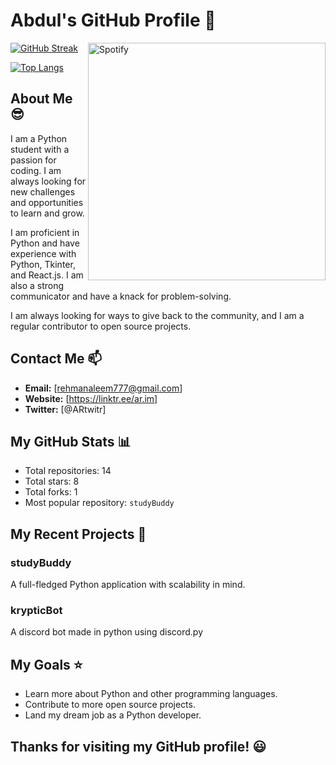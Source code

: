 # Abdul's GitHub Profile :snake:

<div>
    <a href="https://git.io/streak-stats">
        <img src="https://streak-stats.demolab.com?user=git-Abdul&theme=dark&hide_border=true&border_radius=15&date_format=j%20M%5B%20Y%5D" alt="GitHub Streak" />
    </a>
    <a href="https://spotify-github-profile.vercel.app/api/view?uid=7degdtww30he639dah83r7qmr&redirect=true">
        <img src="https://spotify-github-profile.vercel.app/api/view?uid=7degdtww30he639dah83r7qmr&cover_image=true&theme=default" alt="Spotify" align="right" height="380"/>
    </a>
</div>

[![Top Langs](https://github-readme-stats.vercel.app/api/top-langs/?username=git-Abdul&layout=compact&theme=dark&hide_border=true)](https://github.com/git-Abdul)

## About Me 😎

I am a Python student with a passion for coding. I am always looking for new challenges and opportunities to learn and grow.

I am proficient in Python and have experience with Python, Tkinter, and React.js. I am also a strong communicator and have a knack for problem-solving.

I am always looking for ways to give back to the community, and I am a regular contributor to open source projects.

## Contact Me :mailbox:

* **Email:** [rehmanaleem777@gmail.com]
* **Website:** [https://linktr.ee/ar.im]
* **Twitter:** [@ARtwitr]

## My GitHub Stats :bar_chart:

* Total repositories: 14
* Total stars: 8
* Total forks: 1
* Most popular repository: `studyBuddy`

## My Recent Projects :rocket:

### studyBuddy
A full-fledged Python application with scalability in mind.

### krypticBot
A discord bot made in python using discord.py 

## My Goals :star:

* Learn more about Python and other programming languages.
* Contribute to more open source projects.
* Land my dream job as a Python developer.

## Thanks for visiting my GitHub profile! :smiley:

<!-- Add any additional embeds or images here -->

